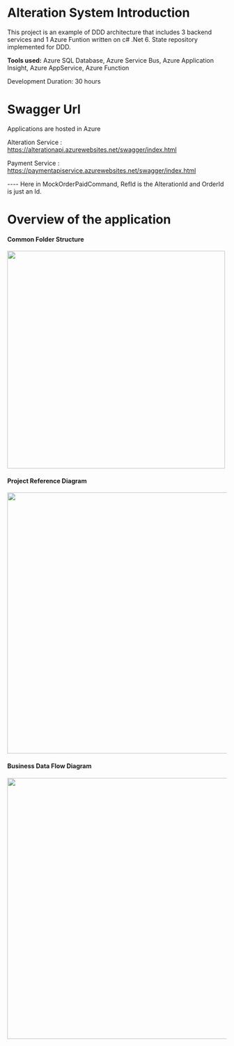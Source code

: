 # Alteration System Introduction 
This project is an example of DDD architecture that includes 3 backend services and 1 Azure Funtion written on c# .Net 6.
State repository implemented for DDD.

**Tools used:** Azure SQL Database, Azure Service Bus, Azure Application Insight, Azure AppService, Azure Function

Development Duration: 30 hours

# Swagger Url
Applications are hosted in Azure 

Alteration Service : https://alterationapi.azurewebsites.net/swagger/index.html

Payment Service : https://paymentapiservice.azurewebsites.net/swagger/index.html
  
---- Here in MockOrderPaidCommand, RefId is the AlterationId and OrderId is just an Id.

# Overview of the application
#### Common Folder Structure 
<img src="https://user-images.githubusercontent.com/62177256/157477026-7abc662a-5248-4d43-aaf5-c5b567b91cca.PNG" width="500">

#### Project Reference Diagram 
<img src="https://user-images.githubusercontent.com/62177256/157477116-fa7f6085-1fe0-43ce-9f84-80ce69f4141b.png" width="600">

#### Business Data Flow Diagram
<img src="https://user-images.githubusercontent.com/62177256/157522296-d9d72c38-507c-4559-9aa6-18a9423df5c3.png" width="600">


